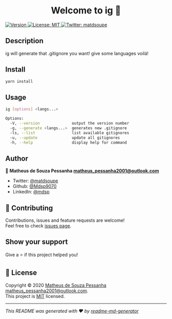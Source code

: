 <h1 align="center">Welcome to ig 👋</h1>
<p>
  <a href="https://www.npmjs.com/package/ig" target="_blank">
    <img alt="Version" src="https://img.shields.io/npm/v/ig.svg">
  </a>
  <a href="a" target="_blank">
    <img alt="License: MIT" src="https://img.shields.io/badge/License-MIT-yellow.svg" />
  </a>
  <a href="https://twitter.com/matdsoupe" target="_blank">
    <img alt="Twitter: matdsoupe" src="https://img.shields.io/twitter/follow/matdsoupe.svg?style=social" />
  </a>
</p>

## Description

ig will generate that .gitignore you want! give some languages voilá!

## Install

```sh
yarn install
```

## Usage

```sh
ig [options] <langs...>

Options:
  -V, --version              output the version number
  -g, --generate <langs...>  generates new .gitignore
  -ls, --list                list available gitignores
  -u, --update               update all gitignores
  -h, --help                 display help for command
```

## Author

👤 **Matheus de Souza Pessanha <matheus_pessanha2001@outlook.com>**

* Twitter: [@matdsoupe](https://twitter.com/matdsoupe)
* Github: [@Mdsp9070](https://github.com/Mdsp9070)
* LinkedIn: [@mdsp](https://linkedin.com/in/mdsp)

## 🤝 Contributing

Contributions, issues and feature requests are welcome!<br />Feel free to check [issues page](a). 

## Show your support

Give a ⭐️ if this project helped you!

## 📝 License

Copyright © 2020 [Matheus de Souza Pessanha <matheus_pessanha2001@outlook.com>](https://github.com/Mdsp9070).<br />
This project is [MIT](a) licensed.

***
_This README was generated with ❤️ by [readme-md-generator](https://github.com/kefranabg/readme-md-generator)_
